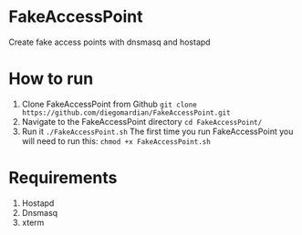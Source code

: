 # FakeAccessPoint
Create fake access points with dnsmasq and hostapd
# How to run
1. Clone FakeAccessPoint from Github
`git clone https://github.com/diegomardian/FakeAccessPoint.git`
2. Navigate to the FakeAccessPoint directory
`cd FakeAccessPoint/`
3. Run it
`./FakeAccessPoint.sh`
The first time you run FakeAccessPoint you will need to run this:
`chmod +x FakeAccessPoint.sh`

# Requirements
1. Hostapd
2. Dnsmasq
3. xterm
